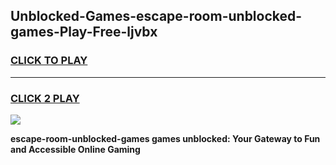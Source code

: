 
## Unblocked-Games-escape-room-unblocked-games-Play-Free-ljvbx
<h3>
<a href="https://premium76.site?title=escape-room-unblocked-games&ref=17A">CLICK TO PLAY</a></h3>
<hr>

<h3>
<a href="https://premium76.site?title=escape-room-unblocked-games&ref=17A">CLICK 2 PLAY</a>
  
</h3>

<a href="https://premium76.site?title=escape-room-unblocked-games&ref=17A"><img src="https://clearcache.store/games.png"></a>


**escape-room-unblocked-games games unblocked: Your Gateway to Fun and Accessible Online Gaming**
